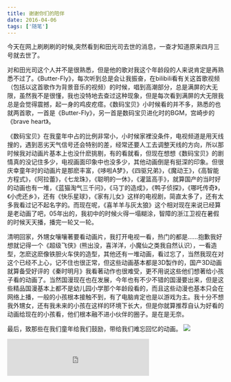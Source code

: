 ```yaml
---
title: 谢谢你们的陪伴
date: 2016-04-06
tags: ['随笔']
---
```

今天在网上刷刷刷的时候,突然看到和田光司去世的消息，一查才知道原来四月三号就去世了。
<!--more-->
对和田光司这个人并不是很熟悉，但是他的歌对我这个年龄段的人来说肯定是再熟悉不过了。《Butter-Fly》，每次听到总是会让我振奋，在bilibili看有关这首歌视频（包括以这首歌作为背景音乐的视频）的时候，唱到高潮部分，总是满屏的大无限，虽然我不是很懂，我也没特地去查过这种现象，但是每次看到满屏的大无限我总是会觉得震撼，起一身的鸡皮疙瘩。《数码宝贝》小时候看的并不多，熟悉的也就两首歌，一首是《Butter-Fly》，另一首是数码宝贝进化时的BGM，宫崎步的《brave heart》。

《数码宝贝》在我童年中占的比例非常小，小时候家裡没条件，电视频道是用天线搜的，遇到恶劣天气信号还会特别的差，经常还要人工去调整天线的方向，所以那时候我对动画片基本上也没什麽挑剔，有的看就看，但现在想想《数码宝贝》的剧情真的没记住多少，电视画面印象中也没多少，其他动画倒是有挺深的印象。但很庆幸童年时的动画片是那麽丰富，《哆啦A梦》，《四驱兄弟》，《魔动王》，《高智能方程式》，《阿拉蕾》，《七龙珠》，《聪明的一休》，《灌篮高手》，就算国产的当时好的动画也有一堆，《蓝猫淘气三千问》，《马丁的造成》，《鸭子侦探》，《哪吒传奇》，《小虎还乡》，还有《快乐星球》，《家有儿女》这样的电视剧，简直太多了，还有太多我看过记不起名字的。而现在呢，《喜羊羊与灰太狼》这个相对现在来说已经算是老动画了吧，05年出的，我初中的时候火得一塌糊涂，智障的浙江卫视在暑假的时候天天播，播完一轮又一轮。

清明回家，外甥女嚷嚷著要看动画片，我打开电视一看，热门的都是……抱歉我好想就记得一个《超级飞侠》(熊出没，喜洋洋，小魔仙之类我自然认识），一看造型，怎麽这麽像铁胆火车侠的造型，其他还有一堆动画，看过忘了，当然我现在对这个已经不上心，记不住也很正常，但这些动画基本都是3D製作的，国产3D动画就算备受好评的《秦时明月》我看著动作也很难受，更不用说这些他们想著给小孩子看的动画了。当然国漫现在也在发展，今年也有不少不错的国漫要出来，但是这些精品国漫基本上都不是幼儿园小学那个年龄段看的，而且这些动漫也基本只会在网络上播，一般的小孩根本接触不到，有了电脑肯定也是以游戏为主。我十分不想我外甥女，还有我未来的小孩在这样的环境下长大，但是你就算推荐自认为好看的动画给现在的小孩看，他们根本融不进小伙伴的圈子。是在是无奈。

最后，致那些在我们童年给我们鼓励，带给我们难忘回忆的动画。
![](https://personal-1251959693.cos.ap-chengdu.myqcloud.com/2018-12-15-93c3175c-fde6-11e5-89c5-18edb09f7d77.jpg)

<iframe frameborder="no" border="0" marginwidth="0" marginheight="0" width=330 height=86 src="http://music.163.com/outchain/player?type=2&id=4940920&auto=1&height=66"></iframe>

